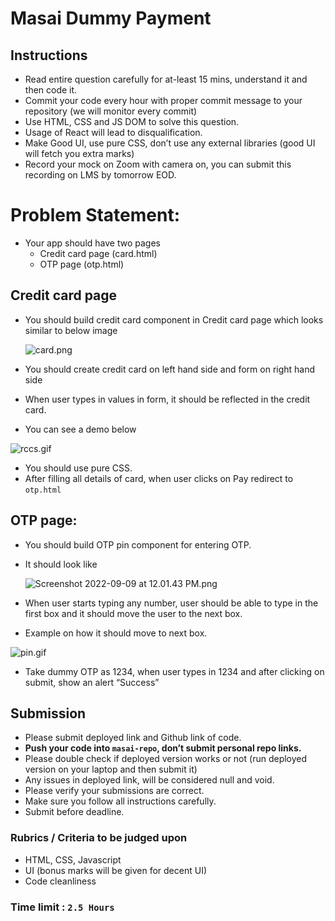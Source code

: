 # Masai Dummy Payment

## Instructions

- Read entire question carefully for at-least 15 mins, understand it and then code it.
- Commit your code every hour with proper commit message to your repository (we will monitor every commit)
- Use HTML, CSS and JS DOM to solve this question.
- Usage of React will lead to disqualification.
- Make Good UI, use pure CSS, don’t use any external libraries (good UI will fetch you extra marks)
- Record your mock on Zoom with camera on, you can submit this recording on LMS by tomorrow EOD.

# Problem Statement:

- Your app should have two pages
    - Credit card page (card.html)
    - OTP page (otp.html)

## Credit card page

- You should build credit card component in Credit card page which looks similar to below image
    
    ![card.png](https://s3-us-west-2.amazonaws.com/secure.notion-static.com/1b24f3d1-954b-4fae-8166-53afcc406170/card.png)
    

- You should create credit card on left hand side and form on right hand side
- When user types in values in form, it should be reflected in the credit card.
- You can see a demo below

![rccs.gif](https://s3-us-west-2.amazonaws.com/secure.notion-static.com/3cfbedb1-04a7-4279-8f30-edf372eaa90e/rccs.gif)

- You should use pure CSS.
- After filling all details of card, when user clicks on Pay redirect to `otp.html`

## OTP page:

- You should build OTP pin component for entering OTP.
- It should look like
    
    ![Screenshot 2022-09-09 at 12.01.43 PM.png](https://s3-us-west-2.amazonaws.com/secure.notion-static.com/9ab519a3-d14f-4ec3-8283-517677cb24d8/Screenshot_2022-09-09_at_12.01.43_PM.png)
    

- When user starts typing any number, user should be able to type in the first box and it should move the user to the next box.
- Example on how it should move to next box.

![pin.gif](https://s3-us-west-2.amazonaws.com/secure.notion-static.com/130cec5d-1e14-4708-8b47-a5f829db310e/pin.gif)

- Take dummy OTP as 1234, when user types in 1234 and after clicking on submit, show an alert “Success”

## Submission

- Please submit deployed link and Github link of code.
- **Push your code into `masai-repo`, don’t submit personal repo links.**
- Please double check if deployed version works or not (run deployed version on your laptop and then submit it)
- Any issues in deployed link, will be considered null and void.
- Please verify your submissions are correct.
- Make sure you follow all instructions carefully.
- Submit before deadline.

### Rubrics / Criteria to be judged upon

- HTML, CSS, Javascript
- UI (bonus marks will be given for decent UI)
- Code cleanliness

### **Time limit** : `2.5 Hours`